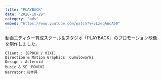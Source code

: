 ```yaml
---
title: "PLAYBACK"
date: "2020-10-29"
category: "ads"
embed: "https://www.youtube.com/watch?v=vLzeqAWoA50"
---
```


動画エディター育成スクール＆スタジオ「PLAYBACK」のプロモーション映像を制作しました。

```plaintext
Client : (EPOCH / VIXI)
Direction & Motion Graphics: Cumuloworks
Design : Asteroid
Music & SE：PONCHI
Narrator：岡本昇
```
